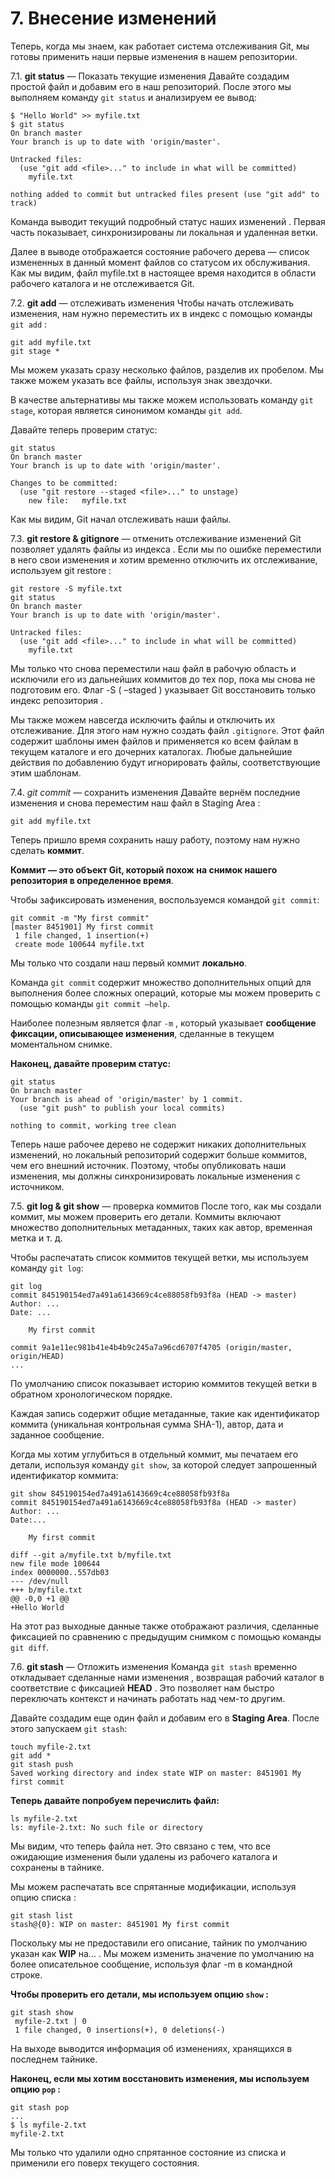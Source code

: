 # 7. Внесение изменений

Теперь, когда мы знаем, как работает система отслеживания Git, мы готовы применить наши первые изменения в нашем репозитории.

7.1. **git status** — Показать текущие изменения
Давайте создадим простой файл и добавим его в наш репозиторий. После этого мы выполняем команду `git status` и анализируем ее вывод:
```
$ "Hello World" >> myfile.txt
$ git status
On branch master
Your branch is up to date with 'origin/master'.

Untracked files:
  (use "git add <file>..." to include in what will be committed)
    myfile.txt

nothing added to commit but untracked files present (use "git add" to track)
```
Команда выводит текущий подробный статус наших изменений . Первая часть показывает, синхронизированы ли локальная и удаленная ветки.

Далее в выводе отображается состояние рабочего дерева — список измененных в данный момент файлов со статусом их обслуживания. Как мы видим, файл myfile.txt в настоящее время находится в области рабочего каталога и не отслеживается Git.

7.2. **git add** — отслеживать изменения
Чтобы начать отслеживать изменения, нам нужно переместить их в индекс с помощью команды `git add` :
```
git add myfile.txt
git stage *
```
Мы можем указать сразу несколько файлов, разделив их пробелом. Мы также можем указать все файлы, используя знак звездочки.

В качестве альтернативы мы также можем использовать команду `git stage`, которая является синонимом команды `git add`.

Давайте теперь проверим статус:

```
git status
On branch master
Your branch is up to date with 'origin/master'.

Changes to be committed:
  (use "git restore --staged <file>..." to unstage)
    new file:   myfile.txt
```
Как мы видим, Git начал отслеживать наши файлы.

7.3. **git restore & gitignore** — отменить отслеживание изменений
Git позволяет удалять файлы из индекса . Если мы по ошибке переместили в него свои изменения и хотим временно отключить их отслеживание, используем git restore :
```
git restore -S myfile.txt
git status
On branch master
Your branch is up to date with 'origin/master'.

Untracked files:
  (use "git add <file>..." to include in what will be committed)
    myfile.txt
```
Мы только что снова переместили наш файл в рабочую область и исключили его из дальнейших коммитов до тех пор, пока мы снова не подготовим его. Флаг -S ( –staged ) указывает Git восстановить только индекс репозитория .

Мы также можем навсегда исключить файлы и отключить их отслеживание. Для этого нам нужно создать файл `.gitignore`. Этот файл содержит шаблоны имен файлов и применяется ко всем файлам в текущем каталоге и его дочерних каталогах. Любые дальнейшие действия по добавлению будут игнорировать файлы, соответствующие этим шаблонам.

7.4. *git commit* — сохранить изменения
Давайте вернём последние изменения и снова переместим наш файл в Staging Area :
```
git add myfile.txt
```
Теперь пришло время сохранить нашу работу, поэтому нам нужно сделать **коммит**.

**Коммит — это объект Git, который похож на снимок нашего репозитория в определенное время**.

Чтобы зафиксировать изменения, воспользуемся командой `git commit`:
```
git commit -m "My first commit"
[master 8451901] My first commit
 1 file changed, 1 insertion(+)
 create mode 100644 myfile.txt
```
Мы только что создали наш первый коммит **локально**.

Команда `git commit` содержит множество дополнительных опций для выполнения более сложных операций, которые мы можем проверить с помощью команды `git commit –help`.

Наиболее полезным является флаг `-m` , который указывает **сообщение фиксации, описывающее изменения**, сделанные в текущем моментальном снимке.

**Наконец, давайте проверим статус:**
```
git status
On branch master
Your branch is ahead of 'origin/master' by 1 commit.
  (use "git push" to publish your local commits)

nothing to commit, working tree clean
```
Теперь наше рабочее дерево не содержит никаких дополнительных изменений, но локальный репозиторий содержит больше коммитов, чем его внешний источник. Поэтому, чтобы опубликовать наши изменения, мы должны синхронизировать локальные изменения с источником.

7.5. **git log & git show** — проверка коммитов
После того, как мы создали коммит, мы можем проверить его детали. Коммиты включают множество дополнительных метаданных, таких как автор, временная метка и т. д.

Чтобы распечатать список коммитов текущей ветки, мы используем команду `git log`:
```
git log
commit 845190154ed7a491a6143669c4ce88058fb93f8a (HEAD -> master)
Author: ...
Date: ...

    My first commit

commit 9a1e11ec981b41e4b4b9c245a7a96cd6707f4705 (origin/master, origin/HEAD)
...
```

По умолчанию список показывает историю коммитов текущей ветки в обратном хронологическом порядке.

Каждая запись содержит общие метаданные, такие как идентификатор коммита (уникальная контрольная сумма SHA-1), автор, дата и заданное сообщение.

Когда мы хотим углубиться в отдельный коммит, мы печатаем его детали, используя команду `git show`, за которой следует запрошенный идентификатор коммита:
```
git show 845190154ed7a491a6143669c4ce88058fb93f8a
commit 845190154ed7a491a6143669c4ce88058fb93f8a (HEAD -> master)
Author: ...
Date:...

    My first commit

diff --git a/myfile.txt b/myfile.txt
new file mode 100644
index 0000000..557db03
--- /dev/null
+++ b/myfile.txt
@@ -0,0 +1 @@
+Hello World
```
На этот раз выходные данные также отображают различия, сделанные фиксацией по сравнению с предыдущим снимком с помощью команды `git diff`.

7.6. **git stash** — Отложить изменения
Команда `git stash` временно откладывает сделанные нами изменения , возвращая рабочий каталог в соответствие с фиксацией **HEAD** . Это позволяет нам быстро переключать контекст и начинать работать над чем-то другим.

Давайте создадим еще один файл и добавим его в **Staging Area**. После этого запускаем `git stash`:
```
touch myfile-2.txt
git add *
git stash push
Saved working directory and index state WIP on master: 8451901 My first commit
```
**Теперь давайте попробуем перечислить файл:**

```
ls myfile-2.txt
ls: myfile-2.txt: No such file or directory
```
Мы видим, что теперь файла нет. Это связано с тем, что все ожидающие изменения были удалены из рабочего каталога и сохранены в тайнике.

Мы можем распечатать все спрятанные модификации, используя опцию списка :
```
git stash list
stash@{0}: WIP on master: 8451901 My first commit
```
Поскольку мы не предоставили его описание, тайник по умолчанию указан как **WIP** на… . Мы можем изменить значение по умолчанию на более описательное сообщение, используя флаг -m в командной строке.

**Чтобы проверить его детали, мы используем опцию `show` :**
```
git stash show
 myfile-2.txt | 0
 1 file changed, 0 insertions(+), 0 deletions(-)
```
На выходе выводится информация об изменениях, хранящихся в последнем тайнике.

**Наконец, если мы хотим восстановить изменения, мы используем опцию `pop` :**
```
git stash pop
...
$ ls myfile-2.txt 
myfile-2.txt
```
Мы только что удалили одно спрятанное состояние из списка и применили его поверх текущего состояния.
